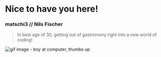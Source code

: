 # Nice to have you here!
### matschi3 // Nils Fischer
> In best age of 30, 
> getting out of gastronomy right into a new world of coding!

![gif image - boy at computer, thumbs up](https://i.gifer.com/5SM.gif)
